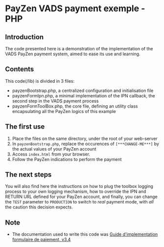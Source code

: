 # PayZen VADS payment exemple - PHP

## Introduction
The code presented here is a demonstration of the implementation of the VADS PayZen payment system, aimed to ease its use and learning.



## Contents
This code(/lib) is divided in 3 files:
* payzenBootstrap.php, a centralized configuration and initialisation file
* payzenFormIpn.php, a minimal implementation of the IPN callback, the second step in the VADS payment process
* payzenFormToolBox.php, the core file, defining an utility class encapsulating all the PayZen logics of this example


## The first use
1. Place the files on the same directory, under the root of your web-server
2. In `payzenBootstrap.php`, replace the occurences of `[***CHANGE-ME***]` by the actual values of your PayZen account
3. Access `index.html` from your browser.
4. Follow the PayZen indications to perform the payment


## The next steps

You will also find here the instructions on how to plug the toolbox logging process to your own logging mechanism, how to override the IPN and RETURN URL defined for your PayZen account, and finally, you can change the `TEST` parameter to `PRODUCTION` to switch to _real_ payment mode, with *all* the caution this decision expects.



## Note
* The documentation used to write this code was [Guide d'implementation formulaire de paiement, v3.4](https://payzen.io)


